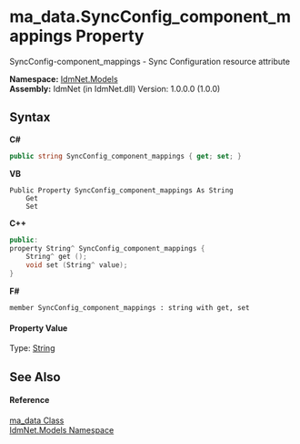 # ma_data.SyncConfig_component_mappings Property 
 

SyncConfig-component_mappings - Sync Configuration resource attribute

**Namespace:**&nbsp;<a href="N_IdmNet_Models">IdmNet.Models</a><br />**Assembly:**&nbsp;IdmNet (in IdmNet.dll) Version: 1.0.0.0 (1.0.0)

## Syntax

**C#**<br />
``` C#
public string SyncConfig_component_mappings { get; set; }
```

**VB**<br />
``` VB
Public Property SyncConfig_component_mappings As String
	Get
	Set
```

**C++**<br />
``` C++
public:
property String^ SyncConfig_component_mappings {
	String^ get ();
	void set (String^ value);
}
```

**F#**<br />
``` F#
member SyncConfig_component_mappings : string with get, set

```


#### Property Value
Type: <a href="http://msdn2.microsoft.com/en-us/library/s1wwdcbf" target="_blank">String</a>

## See Also


#### Reference
<a href="T_IdmNet_Models_ma_data">ma_data Class</a><br /><a href="N_IdmNet_Models">IdmNet.Models Namespace</a><br />